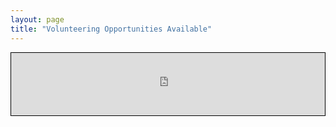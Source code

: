 ```yaml
---
layout: page
title: "Volunteering Opportunities Available"
---
```

<style>
#Iframe-Liason-Sheet {
 max-width: screen.width;
 max-height: screen.height*0.2;
 overflow: hidden;
}
/* inner wrapper: make responsive */
.responsive-wrapper {
 position: relative;
 height: 0;  /* gets height from padding-bottom setting */
 -webkit-overflow-scrolling: touch;
 overflow: auto;
}
.responsive-wrapper iframe {
 position: absolute;
 top: 0;
 left: 0;
 width: 100%;
 height: 100%;
 margin: 0;
 padding: 0;
 border: none;
}
/* padding-bottom = h/w as a % */
.responsive-wrapper-wxh-550x2000 {
 padding-bottom: 20%;
}
.iframe-border {
 border: 1px solid #000;
}
.center-block-horiz {
 margin-left: auto !important;
 margin-right: auto !important;
}
</style>
<div id="Iframe-Liason-Sheet" class="iframe-border center-block-horiz">
 <div class="responsive-wrapper responsive-wrapper-wxh-550x2000">
   <iframe src="https://docs.google.com/spreadsheets/d/e/2PACX-1vQtCifenR_2jKGo2XBbFGdBv7Q5J9GaRF-XEqO186Sb3RJoXXj4YoW7fdb0-Yd2aC_LdMpg0Xth_081/pubhtml?widget=true&amp;headers=false">
     <p style="font-size: 110%;"><em><strong>ERROR: </strong>An iframe should be displayed here but your browser version does not support iframes.</em> Please update your browser to its most recent version and try again.</p>
   </iframe>
 </div>
</div>
